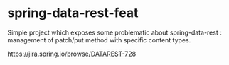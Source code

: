 # spring-data-rest-feat
Simple project which exposes some problematic about spring-data-rest : management of patch/put method with specific content types.

https://jira.spring.io/browse/DATAREST-728
